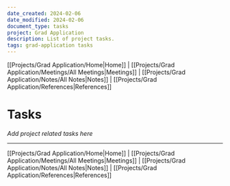 ```yaml
---
date_created: 2024-02-06
date_modified: 2024-02-06
document_type: tasks
project: Grad Application
description: List of project tasks.
tags: grad-application tasks
---
```

[[Projects/Grad Application/Home|Home]] | [[Projects/Grad Application/Meetings/All Meetings|Meetings]] | [[Projects/Grad Application/Notes/All Notes|Notes]] | [[Projects/Grad Application/References|References]]
# Tasks
*Add project related tasks here*

---
[[Projects/Grad Application/Home|Home]] | [[Projects/Grad Application/Meetings/All Meetings|Meetings]] | [[Projects/Grad Application/Notes/All Notes|Notes]] | [[Projects/Grad Application/References|References]]